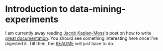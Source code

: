 # Introduction to data-mining-experiments

I am currently away reading [Jacob Kaplan-Moss](http://jacobian.org/)'s post on how to write
[great documentation](http://jacobian.org/writing/what-to-write/). You should see something interesting here once I've
digested it. Till then, the [README](https://github.com/dexterous/data-mining-experiments#readme) will just have to do.
